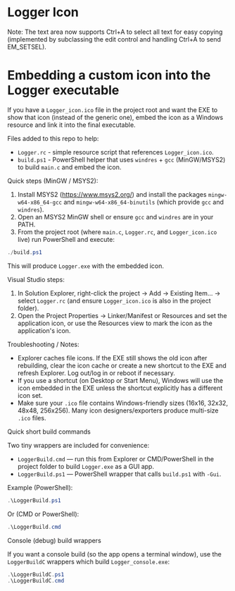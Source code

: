 # Logger Icon

Note: The text area now supports Ctrl+A to select all text for easy copying (implemented by subclassing the edit control and handling Ctrl+A to send EM_SETSEL).

# Embedding a custom icon into the Logger executable

If you have a `Logger_icon.ico` file in the project root and want the EXE to show that icon (instead of the generic one), embed the icon as a Windows resource and link it into the final executable.

Files added to this repo to help:

- `Logger.rc` - simple resource script that references `Logger_icon.ico`.
- `build.ps1` - PowerShell helper that uses `windres` + `gcc` (MinGW/MSYS2) to build `main.c` and embed the icon.

Quick steps (MinGW / MSYS2):

1. Install MSYS2 (https://www.msys2.org/) and install the packages `mingw-w64-x86_64-gcc` and `mingw-w64-x86_64-binutils` (which provide `gcc` and `windres`).
2. Open an MSYS2 MinGW shell or ensure `gcc` and `windres` are in your PATH.
3. From the project root (where `main.c`, `Logger.rc`, and `Logger_icon.ico` live) run PowerShell and execute:

```powershell
./build.ps1
```

This will produce `Logger.exe` with the embedded icon.

Visual Studio steps:

1. In Solution Explorer, right-click the project -> Add -> Existing Item... -> select `Logger.rc` (and ensure `Logger_icon.ico` is also in the project folder).
2. Open the Project Properties -> Linker/Manifest or Resources and set the application icon, or use the Resources view to mark the icon as the application's icon.

Troubleshooting / Notes:

- Explorer caches file icons. If the EXE still shows the old icon after rebuilding, clear the icon cache or create a new shortcut to the EXE and refresh Explorer. Log out/log in or reboot if necessary.
- If you use a shortcut (on Desktop or Start Menu), Windows will use the icon embedded in the EXE unless the shortcut explicitly has a different icon set.
- Make sure your `.ico` file contains Windows-friendly sizes (16x16, 32x32, 48x48, 256x256). Many icon designers/exporters produce multi-size `.ico` files.
 
Quick short build commands

Two tiny wrappers are included for convenience:

- `LoggerBuild.cmd` — run this from Explorer or CMD/PowerShell in the project folder to build `Logger.exe` as a GUI app.
- `LoggerBuild.ps1` — PowerShell wrapper that calls `build.ps1` with `-Gui`.

Example (PowerShell):

```powershell
.\LoggerBuild.ps1
```

Or (CMD or PowerShell):

```powershell
.\LoggerBuild.cmd
```

Console (debug) build wrappers

If you want a console build (so the app opens a terminal window), use the `LoggerBuildC` wrappers which build `Logger_console.exe`:

```powershell
.\LoggerBuildC.ps1
.\LoggerBuildC.cmd
```



